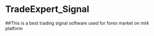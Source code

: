 # TradeExpert_Signal
##This is a best trading  signal software used for forex market on mt4 platform
